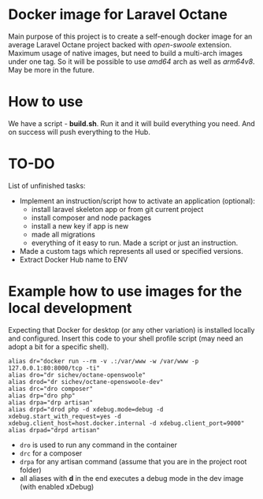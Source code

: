 # Docker image for Laravel Octane
Main purpose of this project is to create a self-enough docker image for an average Laravel Octane project backed with 
*open-swoole* extension. Maximum usage of native images, but need to build a multi-arch images under one tag. 
So it will be possible to use *amd64* arch as well as *arm64v8*. May be more in the future.

# How to use
We have a script - **build.sh**. Run it and it will build everything you need. 
And on success will push everything to the Hub. 

# TO-DO
List of unfinished tasks:

- Implement an instruction/script how to activate an application (optional):
    - install laravel skeleton app or from git current project
    - install composer and node packages
    - install a new key if app is new
    - made all migrations 
    - everything of it easy to run. Made a script or just an instruction.
- Made a custom tags which represents all used or specified versions. 
- Extract Docker Hub name to ENV 

# Example how to use images for the local development

Expecting that Docker for desktop (or any other variation) is installed locally and configured.
Insert this code to your shell profile script (may need an adopt a bit for a specific shell).

```shell
alias dr="docker run --rm -v .:/var/www -w /var/www -p 127.0.0.1:80:8000/tcp -ti"
alias dro="dr sichev/octane-openswoole"
alias drod="dr sichev/octane-openswoole-dev"
alias drc="dro composer"
alias drp="dro php"
alias drpa="drp artisan"
alias drpd="drod php -d xdebug.mode=debug -d xdebug.start_with_request=yes -d xdebug.client_host=host.docker.internal -d xdebug.client_port=9000"
alias drpad="drpd artisan"
```

- `dro` is used to run any command in the container
- `drc` for a composer
- `drpa` for any artisan command (assume that you are in the project root folder)
- all aliases with **d** in the end executes a debug mode in the dev image (with enabled xDebug)
